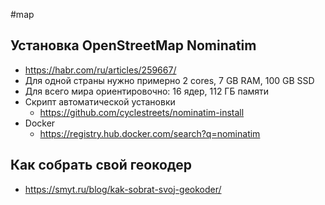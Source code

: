 #map 
## Установка OpenStreetMap Nominatim
- https://habr.com/ru/articles/259667/
- Для одной страны нужно примерно 2 cores, 7 GB RAM, 100 GB SSD
- Для всего мира ориентировочно: 16 ядер, 112 ГБ памяти
- Скрипт автоматической установки
	- https://github.com/cyclestreets/nominatim-install
- Docker
	- https://registry.hub.docker.com/search?q=nominatim

##  Как собрать свой геокодер
- https://smyt.ru/blog/kak-sobrat-svoj-geokoder/